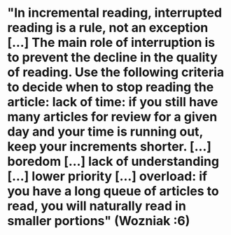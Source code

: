 # "In incremental reading, interrupted reading is a rule, not an exception […] The main role of interruption is to prevent the decline in the quality of reading. Use the following criteria to decide when to stop reading the article: lack of time: if you still have many articles for review for a given day and your time is running out, keep your increments shorter. […] boredom […] lack of understanding […] lower priority […] overload: if you have a long queue of articles to read, you will naturally read in smaller portions" (Wozniak :6)